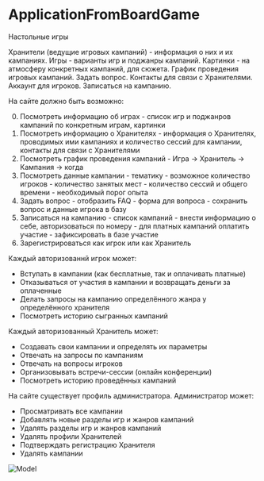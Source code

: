 # ApplicationFromBoardGame

Настольные игры

Хранители (ведущие игровых кампаний) - информация о них и их кампаниях.
Игры - варианты игр и поджанры кампаний.
Картинки - на атмосферу конкретных кампаний, для сюжета.
График проведения игровых кампаний.
Задать вопрос.
Контакты для связи с Хранителями.
Аккаунт для игроков.
Записаться на кампанию.

На сайте должно быть возможно: 

0. Посмотреть информацию об играх
       - список игр и поджанров кампаний по конкретным играм, картинки
1. Посмотреть информацию о Хранителях
       - информация о Хранителях, проводимых ими кампаниях и количество сессий для кампании, контакты для связи с Хранителями
2. Посмотреть график проведения кампаний
       - Игра -> Хранитель -> Кампания -> когда
3. Посмотреть данные кампании
       - тематику
       - возможное количество игроков
       - количество занятых мест
       - количество сессий и общего времени
       - необходимый порог опыта
4. Задать вопрос
       - отобразить FAQ
       - форма для вопроса
       - сохранить вопрос и данные игрока в базу
5. Записаться на кампанию
       - список кампаний
       - внести информацию о себе, авторизоваться по номеру
       - для платных кампаний оплатить участие
       - зафиксировать в базе участие
6. Зарегистрироваться как игрок или как Хранитель
   
Каждый авторизованнй игрок может:
- Вступать в кампании (как бесплатные, так и оплачивать платные)
- Отказываться от участия в кампании и возвращать деньги за оплаченные
- Делать запросы на кампанию определённого жанра у определённого хранителя
- Посмотреть историю сыгранных кампаний

Каждый авторизованный Хранитель может:
- Создавать свои кампании и определять их параметры
- Отвечать на запросы по кампаниям
- Отвечать на вопросы игроков
- Организовывать встречи-сессии (онлайн конференции)
- Посмотреть историю проведённых кампаний

На сайте существует профиль администратора. Администратор может:
- Просматривать все кампании
- Добавлять новые разделы игр и жанров кампаний
- Удалять разделы игр и жанров кампаний
- Удалять профили Хранителей
- Подтверждать регистрацию Хранителя
- Удалять кампании

![Model](https://github.com/Pehenkaz/ApplicationFromBoardGame/commit/310cb3435df8142a9f7d8851733a3745a9a98f63)

